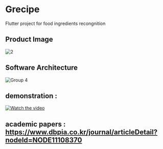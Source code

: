 # Grecipe
Flutter project for food ingredients recongnition

## Product Image
![2](https://user-images.githubusercontent.com/36729917/172454549-77a8aa8a-b9b5-4e17-9fc4-4b51112e98b5.png)

## Software Architecture
![Group 4](https://user-images.githubusercontent.com/36729917/166480287-94ff0edd-11b3-4b8e-ae62-d3aadcab9369.png)

## demonstration :
[![Watch the video](https://img.youtube.com/watch?v=sEsDe0zwi1k/default.jpg)](https://www.youtube.com/watch?v=sEsDe0zwi1k)
## academic papers : https://www.dbpia.co.kr/journal/articleDetail?nodeId=NODE11108370
